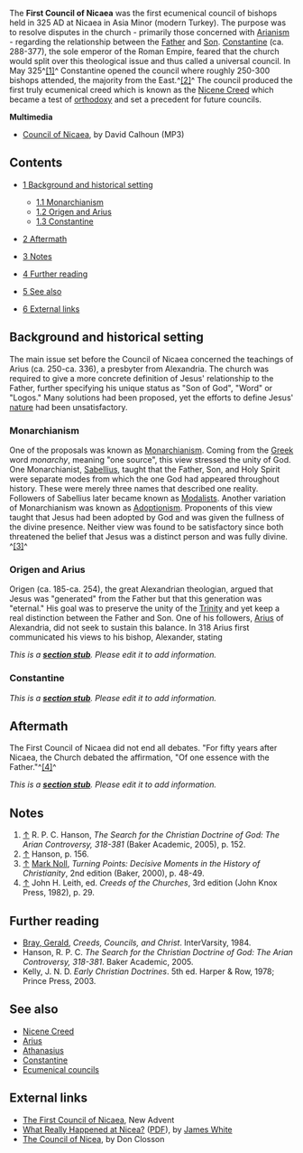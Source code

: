 The **First Council of Nicaea** was the first ecumenical council of
bishops held in 325 AD at Nicaea in Asia Minor (modern Turkey). The
purpose was to resolve disputes in the church - primarily those
concerned with [Arianism](Arianism "Arianism") - regarding the
relationship between the [Father](God_the_Father "God the Father")
and [Son](Son_of_God "Son of God").
[Constantine](Constantine "Constantine") (ca. 288-377), the sole
emperor of the Roman Empire, feared that the church would split
over this theological issue and thus called a universal council. In
May 325^[[1]](#note-0)^ Constantine opened the council where
roughly 250-300 bishops attended, the majority from the
East.^[[2]](#note-1)^ The council produced the first truly
ecumenical creed which is known as the
[Nicene Creed](Nicene_Creed "Nicene Creed") which became a test of
[orthodoxy](Orthodoxy "Orthodoxy") and set a precedent for future
councils.

**Multimedia**

-   [Council of Nicaea](http://covenantseminary.inmotionhosting.com/CH310_Lecture_12.mp3),
    by David Calhoun (MP3)

## Contents

-   [1 Background and historical setting](#Background_and_historical_setting)
    -   [1.1 Monarchianism](#Monarchianism)
    -   [1.2 Origen and Arius](#Origen_and_Arius)
    -   [1.3 Constantine](#Constantine)

-   [2 Aftermath](#Aftermath)
-   [3 Notes](#Notes)
-   [4 Further reading](#Further_reading)
-   [5 See also](#See_also)
-   [6 External links](#External_links)



## Background and historical setting

The main issue set before the Council of Nicaea concerned the
teachings of Arius (ca. 250-ca. 336), a presbyter from Alexandria.
The church was required to give a more concrete definition of
Jesus' relationship to the Father, further specifying his unique
status as "Son of God", "Word" or "Logos." Many solutions had been
proposed, yet the efforts to define Jesus'
[nature](Nature "Nature") had been unsatisfactory.

### Monarchianism

One of the proposals was known as
[Monarchianism](index.php?title=Monarchianism&action=edit&redlink=1 "Monarchianism (page does not exist)").
Coming from the [Greek](Greek "Greek") word *monarchy*, meaning
"one source", this view stressed the unity of God. One
Monarchianist,
[Sabellius](index.php?title=Sabellius&action=edit&redlink=1 "Sabellius (page does not exist)"),
taught that the Father, Son, and Holy Spirit were separate modes
from which the one God had appeared throughout history. These were
merely three names that described one reality. Followers of
Sabellius later became known as [Modalists](Modalism "Modalism").
Another variation of Monarchianism was known as
[Adoptionism](Adoptionism "Adoptionism"). Proponents of this view
taught that Jesus had been adopted by God and was given the
fullness of the divine presence. Neither view was found to be
satisfactory since both threatened the belief that Jesus was a
distinct person and was fully divine. ^[[3]](#note-2)^

### Origen and Arius

Origen (ca. 185-ca. 254), the great Alexandrian theologian, argued
that Jesus was "generated" from the Father but that this generation
was "eternal." His goal was to preserve the unity of the
[Trinity](Trinity "Trinity") and yet keep a real distinction
between the Father and Son. One of his followers,
[Arius](Arius "Arius") of Alexandria, did not seek to sustain this
balance. In 318 Arius first communicated his views to his bishop,
Alexander, stating

*This is a **[section stub](http://www.theopedia.com/Category:Theopedia_sectionstubs "Category:Theopedia sectionstubs")**. Please edit it to add information.*
### Constantine

*This is a **[section stub](http://www.theopedia.com/Category:Theopedia_sectionstubs "Category:Theopedia sectionstubs")**. Please edit it to add information.*
## Aftermath

The First Council of Nicaea did not end all debates. "For fifty
years after Nicaea, the Church debated the affirmation, "Of one
essence with the Father."^[[4]](#note-3)^

*This is a **[section stub](http://www.theopedia.com/Category:Theopedia_sectionstubs "Category:Theopedia sectionstubs")**. Please edit it to add information.*
## Notes

1.  [↑](#ref-0) R. P. C. Hanson,
    *The Search for the Christian Doctrine of God: The Arian Controversy, 318-381*
    (Baker Academic, 2005), p. 152.
2.  [↑](#ref-1) Hanson, p. 156.
3.  [↑](#ref-2) [Mark Noll](Mark_Noll "Mark Noll"),
    *Turning Points: Decisive Moments in the History of Christianity*,
    2nd edition (Baker, 2000), p. 48-49.
4.  [↑](#ref-3) John H. Leith, ed. *Creeds of the Churches*, 3rd
    edition (John Knox Press, 1982), p. 29.

## Further reading

-   [Bray, Gerald](Gerald_Bray "Gerald Bray"),
    *Creeds, Councils, and Christ*. InterVarsity, 1984.
-   Hanson, R. P. C.
    *The Search for the Christian Doctrine of God: The Arian Controversy, 318-381*.
    Baker Academic, 2005.
-   Kelly, J. N. D. *Early Christian Doctrines*. 5th ed. Harper &
    Row, 1978; Prince Press, 2003.

## See also

-   [Nicene Creed](Nicene_Creed "Nicene Creed")
-   [Arius](Arius "Arius")
-   [Athanasius](Athanasius "Athanasius")
-   [Constantine](Constantine "Constantine")
-   [Ecumenical councils](Ecumenical_councils "Ecumenical councils")

## External links

-   [The First Council of Nicaea](http://www.newadvent.org/cathen/11044a.htm),
    New Advent
-   [What Really Happened at Nicea?](http://www.douknow.net/jw_nicea.htm)
    ([PDF](http://www.equip.org/PDF/DN206.pdf)), by
    [James White](James_White "James White")
-   [The Council of Nicea](http://www.probe.org/content/view/790/91/),
    by Don Closson



